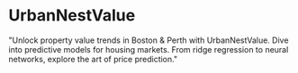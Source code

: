 # UrbanNestValue
"Unlock property value trends in Boston &amp; Perth with UrbanNestValue. Dive into predictive models for housing markets. From ridge regression to neural networks, explore the art of price prediction."
